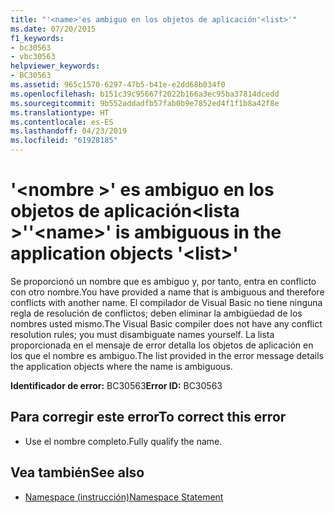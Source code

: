 ```yaml
---
title: "'<name>'es ambiguo en los objetos de aplicación'<list>'"
ms.date: 07/20/2015
f1_keywords:
- bc30563
- vbc30563
helpviewer_keywords:
- BC30563
ms.assetid: 965c1570-6297-47b5-b41e-e2dd68b034f0
ms.openlocfilehash: b151c39c95667f2022b166a3ec95ba37814dcedd
ms.sourcegitcommit: 9b552addadfb57fab0b9e7852ed4f1f1b8a42f8e
ms.translationtype: HT
ms.contentlocale: es-ES
ms.lasthandoff: 04/23/2019
ms.locfileid: "61928185"
---
```

# <a name="name-is-ambiguous-in-the-application-objects-list"></a><span data-ttu-id="bed9a-103">'\<nombre >' es ambiguo en los objetos de aplicación\<lista >'</span><span class="sxs-lookup"><span data-stu-id="bed9a-103">'\<name>' is ambiguous in the application objects '\<list>'</span></span>
<span data-ttu-id="bed9a-104">Se proporcionó un nombre que es ambiguo y, por tanto, entra en conflicto con otro nombre.</span><span class="sxs-lookup"><span data-stu-id="bed9a-104">You have provided a name that is ambiguous and therefore conflicts with another name.</span></span> <span data-ttu-id="bed9a-105">El compilador de Visual Basic no tiene ninguna regla de resolución de conflictos; deben eliminar la ambigüedad de los nombres usted mismo.</span><span class="sxs-lookup"><span data-stu-id="bed9a-105">The Visual Basic compiler does not have any conflict resolution rules; you must disambiguate names yourself.</span></span> <span data-ttu-id="bed9a-106">La lista proporcionada en el mensaje de error detalla los objetos de aplicación en los que el nombre es ambiguo.</span><span class="sxs-lookup"><span data-stu-id="bed9a-106">The list provided in the error message details the application objects where the name is ambiguous.</span></span>  
  
 <span data-ttu-id="bed9a-107">**Identificador de error:** BC30563</span><span class="sxs-lookup"><span data-stu-id="bed9a-107">**Error ID:** BC30563</span></span>  
  
## <a name="to-correct-this-error"></a><span data-ttu-id="bed9a-108">Para corregir este error</span><span class="sxs-lookup"><span data-stu-id="bed9a-108">To correct this error</span></span>  
  
- <span data-ttu-id="bed9a-109">Use el nombre completo.</span><span class="sxs-lookup"><span data-stu-id="bed9a-109">Fully qualify the name.</span></span>  
  
## <a name="see-also"></a><span data-ttu-id="bed9a-110">Vea también</span><span class="sxs-lookup"><span data-stu-id="bed9a-110">See also</span></span>

- [<span data-ttu-id="bed9a-111">Namespace (instrucción)</span><span class="sxs-lookup"><span data-stu-id="bed9a-111">Namespace Statement</span></span>](../../visual-basic/language-reference/statements/namespace-statement.md)
